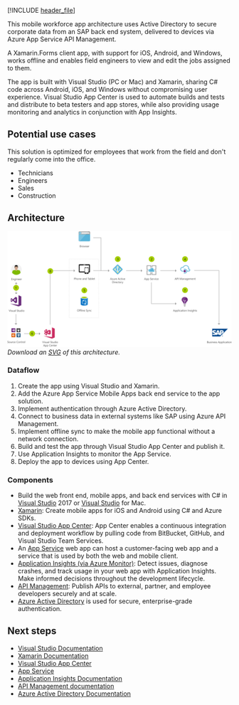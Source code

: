 [!INCLUDE [header_file](../../../includes/sol-idea-header.md)]

This mobile workforce app architecture uses Active Directory to secure corporate data from an SAP back end system, delivered to devices via Azure App Service API Management.

A Xamarin.Forms client app, with support for iOS, Android, and Windows, works offline and enables field engineers to view and edit the jobs assigned to them.

The app is built with Visual Studio (PC or Mac) and Xamarin, sharing C# code across Android, iOS, and Windows without compromising user experience. Visual Studio App Center is used to automate builds and tests and distribute to beta testers and app stores, while also providing usage monitoring and analytics in conjunction with App Insights.

## Potential use cases

This solution is optimized for employees that work from the field and don't regularly come into the office.

- Technicians
- Engineers
- Sales
- Construction

## Architecture

![Architecture diagram](../media/custom-mobile-workforce-app.png)
*Download an [SVG](../media/custom-mobile-workforce-app.svg) of this architecture.*

### Dataflow

1. Create the app using Visual Studio and Xamarin.
1. Add the Azure App Service Mobile Apps back end service to the app solution.
1. Implement authentication through Azure Active Directory.
1. Connect to business data in external systems like SAP using Azure API Management.
1. Implement offline sync to make the mobile app functional without a network connection.
1. Build and test the app through Visual Studio App Center and publish it.
1. Use Application Insights to monitor the App Service.
1. Deploy the app to devices using App Center.

### Components

* Build the web front end, mobile apps, and back end services with C# in [Visual Studio](https://azure.microsoft.com/products/visual-studio) 2017 or [Visual Studio](https://azure.microsoft.com/products/visual-studio) for Mac.
* [Xamarin](https://azure.microsoft.com/features/xamarin): Create mobile apps for iOS and Android using C# and Azure SDKs.
* [Visual Studio App Center](https://azure.microsoft.com/services/app-center): App Center enables a continuous integration and deployment workflow by pulling code from BitBucket, GitHub, and Visual Studio Team Services.
* An [App Service](https://azure.microsoft.com/services/app-service) web app can host a customer-facing web app and a service that is used by both the web and mobile client.
* [Application Insights (via Azure Monitor)](https://azure.microsoft.com/services/application-insights): Detect issues, diagnose crashes, and track usage in your web app with Application Insights. Make informed decisions throughout the development lifecycle.
* [API Management](https://azure.microsoft.com/services/api-management): Publish APIs to external, partner, and employee developers securely and at scale.
* [Azure Active Directory](https://azure.microsoft.com/services/active-directory) is used for secure, enterprise-grade authentication.

## Next steps

* [Visual Studio Documentation](/visualstudio)
* [Xamarin Documentation](/xamarin)
* [Visual Studio App Center](/appcenter)
* [App Service](https://azure.microsoft.com/services/app-service)
* [Application Insights Documentation](/azure/application-insights)
* [API Management documentation](/azure/api-management)
* [Azure Active Directory Documentation](/azure/active-directory)
